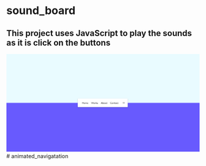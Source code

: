 # sound_board

## This project uses JavaScript to play the sounds as it is click on the buttons

![Image](1.png)# animated_navigatation
